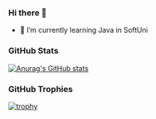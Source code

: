 ### Hi there 👋

- 🌱 I’m currently learning Java in SoftUni

<!--
**espinoza81/espinoza81** is a ✨ _special_ ✨ repository because its `README.md` (this file) appears on your GitHub profile.

Here are some ideas to get you started:

- 🔭 I’m currently working on ...
- 🌱 I’m currently learning ...
- 👯 I’m looking to collaborate on ...
- 🤔 I’m looking for help with ...
- 💬 Ask me about ...
- 📫 How to reach me: ...
- 😄 Pronouns: ...
- ⚡ Fun fact: ...
-->
### GitHub Stats
[![Anurag's GitHub stats](https://github-readme-stats.vercel.app/api?username=espinoza81)](https://github.com/anuraghazra/github-readme-stats)
### GitHub Trophies
[![trophy](https://github-profile-trophy.vercel.app/?username=espinoza81)](https://github.com/ryo-ma/github-profile-trophy)
